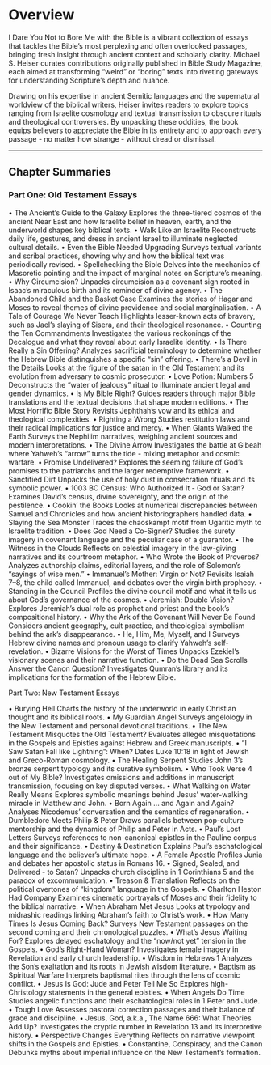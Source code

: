 # Overview

I Dare You Not to Bore Me with the Bible is a vibrant collection of essays that tackles the Bible’s most perplexing and often overlooked passages, bringing fresh insight through ancient context and scholarly clarity. Michael S. Heiser curates contributions originally published in Bible Study Magazine, each aimed at transforming “weird” or “boring” texts into riveting gateways for understanding Scripture’s depth and nuance.

Drawing on his expertise in ancient Semitic languages and the supernatural worldview of the biblical writers, Heiser invites readers to explore topics ranging from Israelite cosmology and textual transmission to obscure rituals and theological controversies. By unpacking these oddities, the book equips believers to appreciate the Bible in its entirety and to approach every passage - no matter how strange - without dread or dismissal.

---

## Chapter Summaries

### Part One: Old Testament Essays

• The Ancient’s Guide to the Galaxy
Explores the three-tiered cosmos of the ancient Near East and how Israelite belief in heaven, earth, and the underworld shapes key biblical texts.
• Walk Like an Israelite
Reconstructs daily life, gestures, and dress in ancient Israel to illuminate neglected cultural details.
• Even the Bible Needed Upgrading
Surveys textual variants and scribal practices, showing why and how the biblical text was periodically revised.
• Spellchecking the Bible
Delves into the mechanics of Masoretic pointing and the impact of marginal notes on Scripture’s meaning.
• Why Circumcision?
Unpacks circumcision as a covenant sign rooted in Isaac’s miraculous birth and its reminder of divine agency.
• The Abandoned Child and the Basket Case
Examines the stories of Hagar and Moses to reveal themes of divine providence and social marginalisation.
• A Tale of Courage We Never Teach
Highlights lesser-known acts of bravery, such as Jael’s slaying of Sisera, and their theological resonance.
• Counting the Ten Commandments
Investigates the various reckonings of the Decalogue and what they reveal about early Israelite identity.
• Is There Really a Sin Offering?
Analyzes sacrificial terminology to determine whether the Hebrew Bible distinguishes a specific “sin” offering.
• There’s a Devil in the Details
Looks at the figure of the satan in the Old Testament and its evolution from adversary to cosmic prosecutor.
• Love Potion: Numbers 5
Deconstructs the “water of jealousy” ritual to illuminate ancient legal and gender dynamics.
• Is My Bible Right?
Guides readers through major Bible translations and the textual decisions that shape modern editions.
• The Most Horrific Bible Story
Revisits Jephthah’s vow and its ethical and theological complexities.
• Righting a Wrong
Studies restitution laws and their radical implications for justice and mercy.
• When Giants Walked the Earth
Surveys the Nephilim narratives, weighing ancient sources and modern interpretations.
• The Divine Arrow
Investigates the battle at Gibeah where Yahweh’s “arrow” turns the tide - mixing metaphor and cosmic warfare.
• Promise Undelivered?
Explores the seeming failure of God’s promises to the patriarchs and the larger redemptive framework.
• Sanctified Dirt
Unpacks the use of holy dust in consecration rituals and its symbolic power.
• 1003 BC Census: Who Authorized It - God or Satan?
Examines David’s census, divine sovereignty, and the origin of the pestilence.
• Cookin’ the Books
Looks at numerical discrepancies between Samuel and Chronicles and how ancient historiographers handled data.
• Slaying the Sea Monster
Traces the chaoskampf motif from Ugaritic myth to Israelite tradition.
• Does God Need a Co-Signer?
Studies the surety imagery in covenant language and the peculiar case of a guarantor.
• The Witness in the Clouds
Reflects on celestial imagery in the law-giving narratives and its courtroom metaphor.
• Who Wrote the Book of Proverbs?
Analyzes authorship claims, editorial layers, and the role of Solomon’s “sayings of wise men.”
• Immanuel’s Mother: Virgin or Not?
Revisits Isaiah 7–8, the child called Immanuel, and debates over the virgin birth prophecy.
• Standing in the Council
Profiles the divine council motif and what it tells us about God’s governance of the cosmos.
• Jeremiah: Double Vision?
Explores Jeremiah’s dual role as prophet and priest and the book’s compositional history.
• Why the Ark of the Covenant Will Never Be Found
Considers ancient geography, cult practice, and theological symbolism behind the ark’s disappearance.
• He, Him, Me, Myself, and I
Surveys Hebrew divine names and pronoun usage to clarify Yahweh’s self-revelation.
• Bizarre Visions for the Worst of Times
Unpacks Ezekiel’s visionary scenes and their narrative function.
• Do the Dead Sea Scrolls Answer the Canon Question?
Investigates Qumran’s library and its implications for the formation of the Hebrew Bible.

Part Two: New Testament Essays

• Burying Hell
Charts the history of the underworld in early Christian thought and its biblical roots.
• My Guardian Angel
Surveys angelology in the New Testament and personal devotional traditions.
• The New Testament Misquotes the Old Testament?
Evaluates alleged misquotations in the Gospels and Epistles against Hebrew and Greek manuscripts.
• “I Saw Satan Fall like Lightning”: When?
Dates Luke 10:18 in light of Jewish and Greco-Roman cosmology.
• The Healing Serpent
Studies John 3’s bronze serpent typology and its curative symbolism.
• Who Took Verse 4 out of My Bible?
Investigates omissions and additions in manuscript transmission, focusing on key disputed verses.
• What Walking on Water Really Means
Explores symbolic meanings behind Jesus’ water-walking miracle in Matthew and John.
• Born Again … and Again and Again?
Analyses Nicodemus’ conversation and the semantics of regeneration.
• Dumbledore Meets Philip & Peter
Draws parallels between pop-culture mentorship and the dynamics of Philip and Peter in Acts.
• Paul’s Lost Letters
Surveys references to non-canonical epistles in the Pauline corpus and their significance.
• Destiny & Destination
Explains Paul’s eschatological language and the believer’s ultimate hope.
• A Female Apostle
Profiles Junia and debates her apostolic status in Romans 16.
• Signed, Sealed, and Delivered - to Satan?
Unpacks church discipline in 1 Corinthians 5 and the paradox of excommunication.
• Treason & Translation
Reflects on the political overtones of “kingdom” language in the Gospels.
• Charlton Heston Had Company
Examines cinematic portrayals of Moses and their fidelity to the biblical narrative.
• When Abraham Met Jesus
Looks at typology and midrashic readings linking Abraham’s faith to Christ’s work.
• How Many Times Is Jesus Coming Back?
Surveys New Testament passages on the second coming and their chronological puzzles.
• What’s Jesus Waiting For?
Explores delayed eschatology and the “now/not yet” tension in the Gospels.
• God’s Right-Hand Woman?
Investigates female imagery in Revelation and early church leadership.
• Wisdom in Hebrews 1
Analyzes the Son’s exaltation and its roots in Jewish wisdom literature.
• Baptism as Spiritual Warfare
Interprets baptismal rites through the lens of cosmic conflict.
• Jesus Is God: Jude and Peter Tell Me So
Explores high-Christology statements in the general epistles.
• When Angels Do Time
Studies angelic functions and their eschatological roles in 1 Peter and Jude.
• Tough Love
Assesses pastoral correction passages and their balance of grace and discipline.
• Jesus, God, a.k.a., The Name 666: What Theories Add Up?
Investigates the cryptic number in Revelation 13 and its interpretive history.
• Perspective Changes Everything
Reflects on narrative viewpoint shifts in the Gospels and Epistles.
• Constantine, Conspiracy, and the Canon
Debunks myths about imperial influence on the New Testament’s formation.
